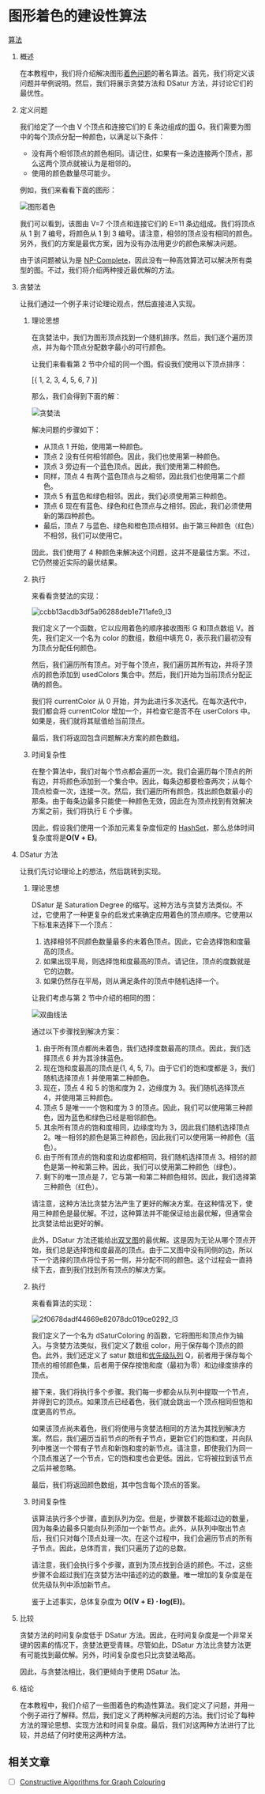 # 图形着色的建设性算法

[算法](README-zh.md)

1. 概述

    在本教程中，我们将介绍解决图形[着色问题](https://www.baeldung.com/cs/graphs-vertex-colouring)的著名算法。首先，我们将定义该问题并举例说明。然后，我们将展示贪婪方法和 DSatur 方法，并讨论它们的最优性。

2. 定义问题

    我们给定了一个由 V 个顶点和连接它们的 E 条边组成的[图](https://www.baeldung.com/cs/graphs) G。我们需要为图中的每个顶点分配一种颜色，以满足以下条件：

    - 没有两个相邻顶点的颜色相同。请记住，如果有一条边连接两个顶点，那么这两个顶点就被认为是相邻的。
    - 使用的颜色数量尽可能少。

    例如，我们来看看下面的图形：

    ![图形着色](pic/graph_coloring-1024x371.png)

    我们可以看到，该图由 V=7 个顶点和连接它们的 E=11 条边组成。我们将顶点从 1 到 7 编号，将颜色从 1 到 3 编号。请注意，相邻的顶点没有相同的颜色。另外，我们的方案是最优方案，因为没有办法用更少的颜色来解决问题。

    由于该问题被认为是 [NP-Complete](https://www.baeldung.com/cs/p-np-np-complete-np-hard)，因此没有一种高效算法可以解决所有类型的图。不过，我们将介绍两种接近最优解的方法。

3. 贪婪法

    让我们通过一个例子来讨论理论观点，然后直接进入实现。

    1. 理论思想

        在贪婪法中，我们为图形顶点找到一个随机排序。然后，我们逐个遍历顶点，并为每个顶点分配数字最小的可行颜色。

        让我们来看看第 2 节中介绍的同一个图。假设我们使用以下顶点排序：

        \[\{ 1, 2, 3, 4, 5, 6, 7 \}\]

        那么，我们会得到下面的解：

        ![贪婪法](pic/greedy_approach-1024x371.png)

        解决问题的步骤如下：

        - 从顶点 1 开始，使用第一种颜色。
        - 顶点 2 没有任何相邻颜色。因此，我们也使用第一种颜色。
        - 顶点 3 旁边有一个蓝色顶点。因此，我们使用第二种颜色。
        - 同样，顶点 4 有两个蓝色顶点与之相邻，因此我们也使用第二个颜色。
        - 顶点 5 有蓝色和绿色相邻。因此，我们必须使用第三种颜色。
        - 顶点 6 现在有蓝色、绿色和红色顶点与之相邻。因此，我们必须使用新的第四种颜色。
        - 最后，顶点 7 与蓝色、绿色和橙色顶点相邻。由于第三种颜色（红色）不相邻，我们可以使用它。

        因此，我们使用了 4 种颜色来解决这个问题，这并不是最佳方案。不过，它仍然接近实际的最优结果。

    2. 执行

        来看看贪婪法的实现：

        ![ccbb13acdb3df5a96288deb1e711afe9_l3](pic/quicklatex.com-ccbb13acdb3df5a96288deb1e711afe9_l3.svg)

        我们定义了一个函数，它以应用着色的顺序接收图形 G 和顶点数组 V。首先，我们定义一个名为 color 的数组，数组中填充 0，表示我们最初没有为顶点分配任何颜色。

        然后，我们遍历所有顶点。对于每个顶点，我们遍历其所有边，并将子顶点的颜色添加到 usedColors 集合中。然后，我们开始为当前顶点分配正确的颜色。

        我们将 currentColor 从 0 开始，并为此进行多次迭代。在每次迭代中，我们都会将 currentColor 增加一个，并检查它是否不在 userColors 中。如果是，我们就将其赋值给当前顶点。

        最后，我们将返回包含问题解决方案的颜色数组。

    3. 时间复杂性

        在整个算法中，我们对每个节点都会遍历一次。我们会遍历每个顶点的所有边，并将颜色添加到一个集合中。因此，每条边都要检查两次；从每个顶点检查一次，连接一次。然后，我们遍历所有颜色，找出颜色数最小的那条。由于每条边最多只能使一种颜色无效，因此在为顶点找到有效解决方案之前，我们将执行 E 个步骤。

        因此，假设我们使用一个添加元素复杂度恒定的 [HashSet](https://www.baeldung.com/java-hashset)，那么总体时间复杂度将是$\mathbf{O(V + E)}$。

4. DSatur 方法

    让我们先讨论理论上的想法，然后跳转到实现。

    1. 理论思想

        DSatur 是 Saturation Degree 的缩写。这种方法与贪婪方法类似。不过，它使用了一种更复杂的启发式来确定应用着色的顶点顺序。它使用以下标准来选择下一个顶点：

        1. 选择相邻不同颜色数量最多的未着色顶点。因此，它会选择饱和度最高的顶点。
        2. 如果出现平局，则选择饱和度最高的顶点。请记住，顶点的度数就是它的边数。
        3. 如果仍然存在平局，则从满足条件的顶点中随机选择一个。

        让我们考虑与第 2 节中介绍的相同的图：

        ![双曲线法](pic/dsatur_approach-1024x371.png)

        通过以下步骤找到解决方案：

        1. 由于所有顶点都尚未着色，我们选择度数最高的顶点。因此，我们选择顶点 6 并为其涂抹蓝色。
        2. 现在饱和度最高的顶点是{1, 4, 5, 7}。由于它们的饱和度都是 3，我们随机选择顶点 1 并使用第二种颜色。
        3. 现在，顶点 4 和 5 的饱和度为 2，边缘度为 3。我们随机选择顶点 4，并使用第三种颜色。
        4. 顶点 5 是唯一一个饱和度为 3 的顶点。因此，我们可以使用第三种颜色，因为蓝色和绿色已经是相邻颜色。
        5. 其余所有顶点的饱和度相同，边缘度均为 3，因此我们随机选择顶点 2。唯一相邻的颜色是第三种颜色，因此我们可以使用第一种颜色（蓝色）。
        6. 由于所有顶点的饱和度和边度都相同，我们随机选择顶点 3。相邻的颜色是第一种和第三种。因此，我们可以使用第二种颜色（绿色）。
        7. 剩下的唯一顶点是 7，它与第一和第二种颜色相邻。因此，我们选择第三种颜色（红色）。

        请注意，这种方法比贪婪方法产生了更好的解决方案。在这种情况下，使用三种颜色是最优解。不过，这种算法并不能保证给出最优解，但通常会比贪婪法给出更好的解。

        此外，DSatur 方法还能给出[双叉图](https://www.baeldung.com/cs/graphs-bipartite)的最优解。这是因为无论从哪个顶点开始，我们总是选择饱和度最高的顶点。由于二叉图中没有同侧的边，所以下一个选择的顶点将位于另一侧，并分配不同的颜色。这个过程会一直持续下去，直到我们找到所有顶点的解决方案。

    2. 执行

        来看看算法的实现：

        ![2f0678dadf44669e82078dc019ce0292_l3](pic/quicklatex.com-2f0678dadf44669e82078dc019ce0292_l3.svg)

        我们定义了一个名为 dSaturColoring 的函数，它将图形和顶点作为输入。与贪婪方法类似，我们定义了数组 color，用于保存每个顶点的颜色。此外，我们还定义了 satur 数组和[优先级队列](https://www.baeldung.com/cs/priority-queue) Q，前者用于保存每个顶点的相邻颜色集，后者用于保存按饱和度（最初为零）和边缘度排序的顶点。

        接下来，我们将执行多个步骤。我们每一步都会从队列中提取一个节点，并得到它的顶点。如果顶点已经着色，我们就会跳出一个顶点相同但饱和度更高的节点。

        如果该顶点尚未着色，我们将使用与贪婪法相同的方法为其找到解决方案。然后，我们遍历当前节点的所有子节点，更新它们的饱和度，并向队列中推送一个带有子节点和新饱和度的新节点。请注意，即使我们为同一个顶点推送了一个节点，它的饱和度也会更低。因此，它将被拉到该节点之后并被忽略。

        最后，我们将返回颜色数组，其中包含每个顶点的答案。

    3. 时间复杂性

        该算法执行多个步骤，直到队列为空。但是，步骤数不能超过边的数量，因为每条边最多只能向队列添加一个新节点。此外，从队列中取出节点后，我们只对每个顶点处理一次。在这个过程中，我们会遍历节点的所有子节点。因此，总体而言，我们只遍历了边的总数。

        请注意，我们会执行多个步骤，直到为顶点找到合适的颜色。不过，这些步骤不会超过我们在贪婪方法中描述的边的数量。唯一增加的复杂度是在优先级队列中添加新节点。

        鉴于上述事实，总体复杂度为 $\mathbf{O((V + E) \cdot log(E))}$。

5. 比较

    贪婪方法的时间复杂度低于 DSatur 方法。因此，在时间复杂度是一个非常关键的因素的情况下，贪婪法更受青睐。尽管如此，DSatur 方法比贪婪方法更有可能找到最优解。另外，时间复杂度也只比贪婪法略高。

    因此，与贪婪法相比，我们更倾向于使用 DSatur 法。

6. 结论

    在本教程中，我们介绍了一些图着色的构造性算法。我们定义了问题，并用一个例子进行了解释。然后，我们定义了两种解决问题的方法。我们讨论了每种方法的理论思想、实现方法和时间复杂度。最后，我们对这两种方法进行了比较，并总结了何时使用这两种方法。

## 相关文章

- [ ] [Constructive Algorithms for Graph Colouring](https://www.baeldung.com/cs/graph-coloring-constructive-methods)
